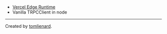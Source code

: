 - [Vercel Edge Runtime](https://edge-runtime.vercel.app)
- Vanilla TRPCClient in node

---

Created by [tomlienard](https://github.com/tomlienard).
